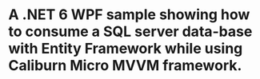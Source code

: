 
# A .NET 6 WPF sample showing how to consume a SQL server data-base with Entity Framework while using Caliburn Micro MVVM framework. 
